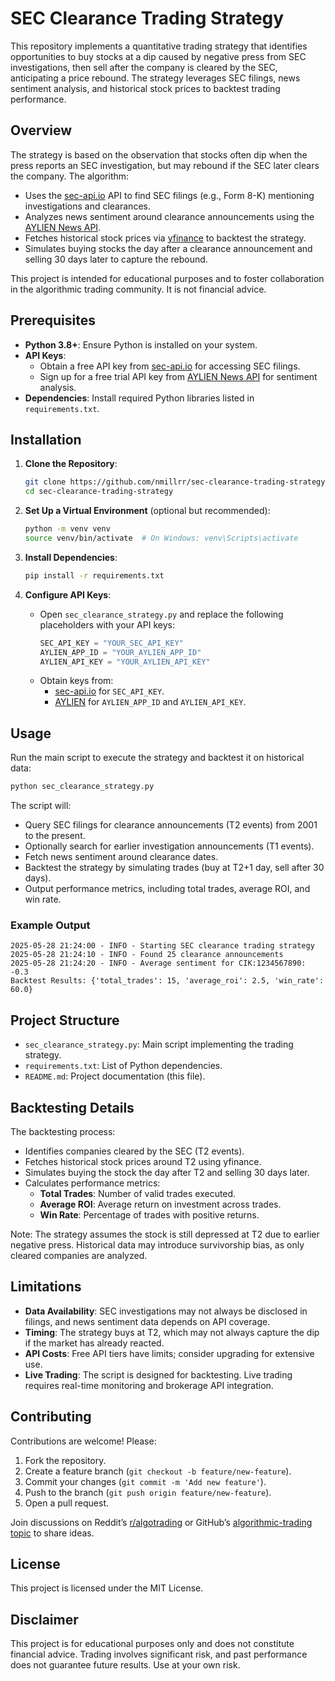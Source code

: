 # SEC Clearance Trading Strategy

This repository implements a quantitative trading strategy that identifies opportunities to buy stocks at a dip caused by negative press from SEC investigations, then sell after the company is cleared by the SEC, anticipating a price rebound. The strategy leverages SEC filings, news sentiment analysis, and historical stock prices to backtest trading performance.

## Overview

The strategy is based on the observation that stocks often dip when the press reports an SEC investigation, but may rebound if the SEC later clears the company. The algorithm:
- Uses the [sec-api.io](https://sec-api.io/) API to find SEC filings (e.g., Form 8-K) mentioning investigations and clearances.
- Analyzes news sentiment around clearance announcements using the [AYLIEN News API](https://aylien.com/).
- Fetches historical stock prices via [yfinance](https://github.com/ranaroussi/yfinance) to backtest the strategy.
- Simulates buying stocks the day after a clearance announcement and selling 30 days later to capture the rebound.

This project is intended for educational purposes and to foster collaboration in the algorithmic trading community. It is not financial advice.

## Prerequisites

- **Python 3.8+**: Ensure Python is installed on your system.
- **API Keys**:
  - Obtain a free API key from [sec-api.io](https://sec-api.io/) for accessing SEC filings.
  - Sign up for a free trial API key from [AYLIEN News API](https://aylien.com/) for sentiment analysis.
- **Dependencies**: Install required Python libraries listed in `requirements.txt`.

## Installation

1. **Clone the Repository**:
   ```bash
   git clone https://github.com/nmillrr/sec-clearance-trading-strategy.git
   cd sec-clearance-trading-strategy
   ```

2. **Set Up a Virtual Environment** (optional but recommended):
   ```bash
   python -m venv venv
   source venv/bin/activate  # On Windows: venv\Scripts\activate
   ```

3. **Install Dependencies**:
   ```bash
   pip install -r requirements.txt
   ```

4. **Configure API Keys**:
   - Open `sec_clearance_strategy.py` and replace the following placeholders with your API keys:
     ```python
     SEC_API_KEY = "YOUR_SEC_API_KEY"
     AYLIEN_APP_ID = "YOUR_AYLIEN_APP_ID"
     AYLIEN_API_KEY = "YOUR_AYLIEN_API_KEY"
     ```
   - Obtain keys from:
     - [sec-api.io](https://sec-api.io/) for `SEC_API_KEY`.
     - [AYLIEN](https://aylien.com/) for `AYLIEN_APP_ID` and `AYLIEN_API_KEY`.

## Usage

Run the main script to execute the strategy and backtest it on historical data:

```bash
python sec_clearance_strategy.py
```

The script will:
- Query SEC filings for clearance announcements (T2 events) from 2001 to the present.
- Optionally search for earlier investigation announcements (T1 events).
- Fetch news sentiment around clearance dates.
- Backtest the strategy by simulating trades (buy at T2+1 day, sell after 30 days).
- Output performance metrics, including total trades, average ROI, and win rate.

### Example Output
```
2025-05-28 21:24:00 - INFO - Starting SEC clearance trading strategy
2025-05-28 21:24:10 - INFO - Found 25 clearance announcements
2025-05-28 21:24:20 - INFO - Average sentiment for CIK:1234567890: -0.3
Backtest Results: {'total_trades': 15, 'average_roi': 2.5, 'win_rate': 60.0}
```

## Project Structure

- `sec_clearance_strategy.py`: Main script implementing the trading strategy.
- `requirements.txt`: List of Python dependencies.
- `README.md`: Project documentation (this file).

## Backtesting Details

The backtesting process:
- Identifies companies cleared by the SEC (T2 events).
- Fetches historical stock prices around T2 using yfinance.
- Simulates buying the stock the day after T2 and selling 30 days later.
- Calculates performance metrics:
  - **Total Trades**: Number of valid trades executed.
  - **Average ROI**: Average return on investment across trades.
  - **Win Rate**: Percentage of trades with positive returns.

Note: The strategy assumes the stock is still depressed at T2 due to earlier negative press. Historical data may introduce survivorship bias, as only cleared companies are analyzed.

## Limitations

- **Data Availability**: SEC investigations may not always be disclosed in filings, and news sentiment data depends on API coverage.
- **Timing**: The strategy buys at T2, which may not always capture the dip if the market has already reacted.
- **API Costs**: Free API tiers have limits; consider upgrading for extensive use.
- **Live Trading**: The script is designed for backtesting. Live trading requires real-time monitoring and brokerage API integration.

## Contributing

Contributions are welcome! Please:
1. Fork the repository.
2. Create a feature branch (`git checkout -b feature/new-feature`).
3. Commit your changes (`git commit -m 'Add new feature'`).
4. Push to the branch (`git push origin feature/new-feature`).
5. Open a pull request.

Join discussions on Reddit’s [r/algotrading](https://www.reddit.com/r/algotrading/) or GitHub’s [algorithmic-trading topic](https://github.com/topics/algorithmic-trading) to share ideas.

## License

This project is licensed under the MIT License.

## Disclaimer

This project is for educational purposes only and does not constitute financial advice. Trading involves significant risk, and past performance does not guarantee future results. Use at your own risk.